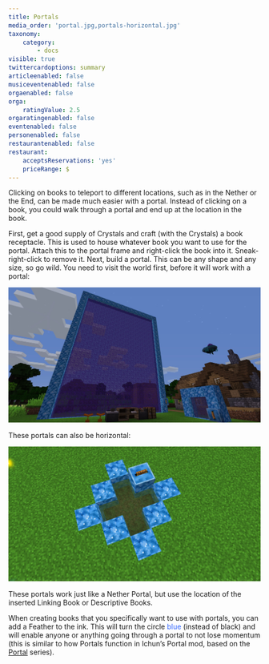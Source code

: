```yaml
---
title: Portals
media_order: 'portal.jpg,portals-horizontal.jpg'
taxonomy:
    category:
        - docs
visible: true
twittercardoptions: summary
articleenabled: false
musiceventenabled: false
orgaenabled: false
orga:
    ratingValue: 2.5
orgaratingenabled: false
eventenabled: false
personenabled: false
restaurantenabled: false
restaurant:
    acceptsReservations: 'yes'
    priceRange: $
---
```


Clicking on books to teleport to different locations, such as in the Nether or the End, can be made much easier with a portal. Instead of clicking on a book, you could walk through a portal and end up at the location in the book. 

First, get a good supply of Crystals and craft (with the Crystals) a book receptacle. This is used to house whatever book you want to use for the portal. Attach this to the portal frame and right-click the book into it. Sneak-right-click to remove it. Next, build a portal. This can be any shape and any size, so go wild. You need to visit the world first, before it will work with a portal:

![](portal.jpg)

These portals can also be horizontal:

![](portals-horizontal.jpg)

These portals work just like a Nether Portal, but use the location of the inserted Linking Book or Descriptive Books.

When creating books that you specifically want to use with portals, you can add a Feather to the ink. This will turn the circle <span style="color: #3366ff;">blue</span> (instead of black) and will enable anyone or anything going through a portal to not lose momentum (this is similar to how Portals function in Ichun’s Portal mod, based on the [Portal](https://en.wikipedia.org/wiki/Portal_(series)) series).